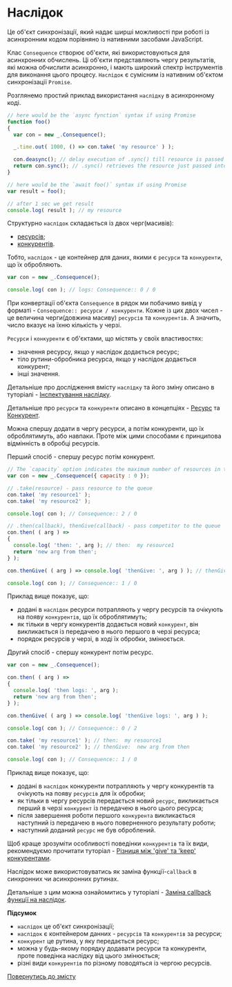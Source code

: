# Наслідок

Це об'єкт синхронізації, який надає ширші можливості при роботі із асинхронним кодом порівняно із нативними засобами JavaScript.

Клас `Consequence` створює об'єкти, які використовуються для асинхронних обчислень. Ці об'єкти представляють чергу
результатів, які можна обчислити асинхронно, і мають широкий спектр інструментів для виконання цього процесу.
`Наслідок` є сумісним із нативним об'єктом синхронізації `Promise`.

Розглянемо простий приклад використання `наслідку` в асинхронному коді.
```js
// here would be the `async fynction` syntax if using Promise
function foo()
{
  var con = new _.Consequence();

  _.time.out( 1000, () => con.take( 'my resource' ) );

  con.deasync(); // delay execution of .sync() till resource is passed into consequence
  return con.sync(); // .sync() retrieves the resource just passed into consequence
}

// here would be the `await foo()` syntax if using Promise
var result = foo();

// after 1 sec we get result
console.log( result ); // my resource
```

Структурно `наслідок` складається із двох черг(масивів):
- [ресурсів](./Resource.md#ресурс);
- [конкурентів](./Competitor.md#конкурент).

Тобто, `наслідок` - це контейнер для даних, якими є `ресурси` та `конкуренти`, що їх обробляють.

```js
var con = new _.Consequence();

console.log( con ); // logs: Consequence:: 0 / 0
```

При конвертації об'єкта `Consequence` в рядок ми побачимо вивід у форматі - `Consequence:: ресурси / конкуренти`.
Кожне із цих двох чисел - це величина черги(довжина масиву) `ресурсів` та `конкурентів`. А значить, число вказує на їхню кількість у черзі.

`Ресурси` і `конкуренти` є об'єктами, що містять у своїх властивостях:
- значення ресурсу, якщо у наслідок додається ресурс;
- тіло рутини-обробника ресурса, якщо у наслідок додається конкурент;
- інші значення.

Детальніше про дослідження вмісту `наслідку` та його зміну описано в туторіалі - [Інспектування наслідку](../tutorial/InspectingConsequence.md#інспектування-наслідку).

Детальніше про `ресурси` та `конкуренти` описано в концепціях - [Ресурс](./Resource.md#ресурс) та [Конкурент](./Competitor.md#конкурент).

Можна спершу додати в чергу ресурси, а потім конкуренти, що їх оброблятимуть, або навпаки. Проте між цими способами є 
принципова відмінність в обробці ресурсів.

Перший спосіб - спершу ресурс потім конкурент.
```js
// The `capacity` option indicates the maximum number of resources in the resource queue at a time. By default 1, if 0 - not limited
var con = new _.Consequence({ capacity : 0 });

// .take(resource) - pass resource to the queue
con.take( 'my resource1' );
con.take( 'my resource2' );

console.log( con ); // Consequence:: 2 / 0

// .then(callback), thenGive(callback) - pass competitor to the queue
con.then( ( arg ) =>
{
  console.log( 'then: ', arg ); // then:  my resource1
  return 'new arg from then';
} );

con.thenGive( ( arg ) => console.log( 'thenGive: ', arg ) ); // thenGive:  my resource2

console.log( con ); // Consequence:: 1 / 0
```

Приклад вище показує, що:
- додані в `наслідок` ресурси потрапляють у чергу ресурсів та очікують на появу `конкурентів`, що їх оброблятимуть;
- як тільки в чергу конкурентів додається новий `конкурент`, він викликається із передачею в нього першого в черзі ресурса;
- порядок ресурсів у черзі, в ході їх обробки, змінюється.

Другий спосіб - спершу конкурент потім ресурс.
```js
var con = new _.Consequence();

con.then( ( arg ) =>
{
  console.log( 'then logs: ', arg );
  return 'new arg from then';
} );

con.thenGive( ( arg ) => console.log( 'thenGive logs: ', arg ) );

console.log( con ); // Consequence:: 0 / 2

con.take( 'my resource1' ); // then:  my resource1
con.take( 'my resource2' ); // thenGive:  new arg from then

console.log( con ); // Consequence:: 1 / 0
```

Приклад вище показує, що:
- додані в `наслідок` конкуренти потрапляють у чергу конкурентів та очікують на появу `ресурсів` для їх обробки;
- як тільки в чергу ресурсів передається новий `ресурс`, викликається перший в черзі `конкурент` із передачею в нього цього ресурса;
- після завершення роботи першого `конкурента` викликається наступний із передачею в нього поверненного результату роботи;
- наступний доданий `ресурс` не був оброблений.

Щоб краще зрозуміти особливості поведінки `конкурентів` та їх види, рекомендуємо прочитати туторіал - [Різниця між 'give' та 'keep' конкурентами](../tutorial/GiveKeepDifference.md).

Наслідок може використовуватись як заміна функції-`callback` в синхронних чи асинхронних рутинах.

Детальніше з цим можна ознайомитись у туторіалі - [Заміна callback функції на наслідок](../tutorial/ReplacingCallbackByConsequence.md).

**Підсумок**
- `наслідок` це об'єкт синхронізації;
- `наслідок` є контейнером данних - `ресурсів` та `конкурентів` за ресурси;
- `конкурент` це рутина, у яку передається ресурс;
- можна у будь-якому порядку додавати ресурси та конкуренти, проте поведінка наслідку від цього змінюється;
- різні види `конкурентів` по різному поводяться із чергою ресурсів.

[Повернутись до змісту](../README.md#концепції)
